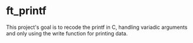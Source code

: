# ft_printf

This project's goal is to recode the printf in C, handling variadic arguments and only using the write function for printing data.
